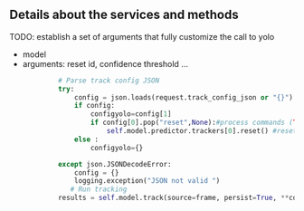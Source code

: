  ## Details about the services and methods

 TODO: establish a set of arguments that fully customize the call to yolo

 - model
 - arguments: reset id, confidence threshold ...

```python
            # Parse track config JSON
            try:
                config = json.loads(request.track_config_json or "{}")
                if config:
                    configyolo=config[1]
                    if config[0].pop("reset",None):#process commands (TODO)
                        self.model.predictor.trackers[0].reset() #reset tracker ID's
                else :
                    configyolo={}

            except json.JSONDecodeError:
                config = {}
                logging.exception("JSON not valid ")
               # Run tracking
            results = self.model.track(source=frame, persist=True, **configyolo)
````

   